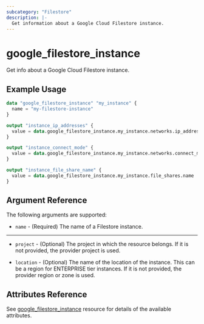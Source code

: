```yaml
---
subcategory: "Filestore"
description: |-
  Get information about a Google Cloud Filestore instance.
---
```


# google_filestore_instance

Get info about a Google Cloud Filestore instance.

## Example Usage

```tf
data "google_filestore_instance" "my_instance" {
  name = "my-filestore-instance"
}

output "instance_ip_addresses" {
  value = data.google_filestore_instance.my_instance.networks.ip_addresses
}

output "instance_connect_mode" {
  value = data.google_filestore_instance.my_instance.networks.connect_mode
}

output "instance_file_share_name" {
  value = data.google_filestore_instance.my_instance.file_shares.name
}
```

## Argument Reference

The following arguments are supported:

* `name` - (Required) The name of a Filestore instance.

- - -

* `project` - (Optional) The project in which the resource belongs. If it
    is not provided, the provider project is used.

* `location` - (Optional) The name of the location of the instance. This 
    can be a region for ENTERPRISE tier instances. If it is not provided, 
    the provider region or zone is used.

## Attributes Reference

See [google_filestore_instance](https://registry.terraform.io/providers/hashicorp/google/latest/docs/resources/filestore_instance) resource for details of the available attributes.
